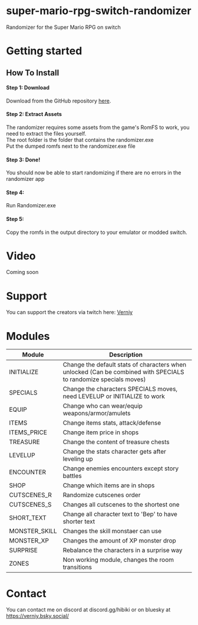 # super-mario-rpg-switch-randomizer
Randomizer for the Super Mario RPG on switch

# Getting started

## How To Install

#### Step 1: Download  
Download from the GitHub repository <a href="https://github.com/verniy-hibiki/super-mario-rpg-switch-randomizer" target="_blank">here</a>.

#### Step 2: Extract Assets  
The randomizer requires some assets from the game's RomFS to work, you need to extract the files yourself.   
The root folder is the folder that contains the randomizer.exe  
Put the dumped romfs next to the randomizer.exe file  

#### Step 3: Done!  
You should now be able to start randomizing if there are no errors in the randomizer app

#### Step 4:  
Run Randomizer.exe 

#### Step 5:  
Copy the romfs in the output directory to your emulator or modded switch.

# Video

Coming soon

# Support

You can support the creators via twitch here:
[Verniy](https://twitch.tv/Verniy) 

# Modules
| Module | Description |
| ------ | ----------- |
| INITIALIZE | Change the default stats of characters when unlocked (Can be combined with SPECIALS to randomize specials moves) |
| SPECIALS | Change the characters SPECIALS moves, need LEVELUP or INITIALIZE to work |
| EQUIP | Change who can wear/equip weapons/armor/amulets |
| ITEMS | Change items stats, attack/defense |
| ITEMS_PRICE | Change item price in shops |
| TREASURE | Change the content of treasure chests |
| LEVELUP | Change the stats character gets after leveling up |
| ENCOUNTER | Change enemies encounters except story battles |
| SHOP | Change which items are in shops |
| CUTSCENES_R | Randomize cutscenes order |
| CUTSCENES_S | Changes all cutscenes to the shortest one |
| SHORT_TEXT | Change all character text to 'Bep' to have shorter text  |
| MONSTER_SKILL | Changes the skill monstaer can use |
| MONSTER_XP | Changes the amount of XP monster drop |
| SURPRISE | Rebalance the characters in a surprise way |
| ZONES | Non working module, changes the room transitions|  

  # Contact
  You can contact me on discord at discord.gg/hibiki or on bluesky at https://verniy.bsky.social/

